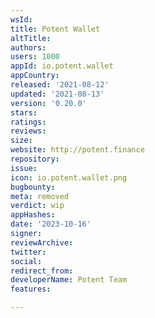 ```yaml
---
wsId: 
title: Potent Wallet
altTitle: 
authors: 
users: 1000
appId: io.potent.wallet
appCountry: 
released: '2021-08-12'
updated: '2021-08-13'
version: '0.20.0'
stars: 
ratings: 
reviews: 
size: 
website: http://potent.finance
repository: 
issue: 
icon: io.potent.wallet.png
bugbounty: 
meta: removed
verdict: wip
appHashes: 
date: '2023-10-16'
signer: 
reviewArchive: 
twitter: 
social: 
redirect_from: 
developerName: Potent Team
features: 

---
```


